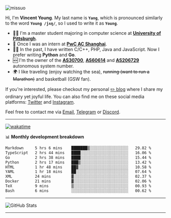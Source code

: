 <p align="left"> <img src="https://komarev.com/ghpvc/?username=missuo&label=Profile%20views&color=0e75b6&style=flat" alt="missuo" /> </p>


Hi, I'm **Vincent Young**. My last name is **`Yang`**, which is pronounced similarly to the word **`Young /jʌŋ/`**, so I used to write it as **`Young`**. 

-  👨‍🎓 I'm a master student majoring in computer science at [**University of Pittsburgh**](https://www.pitt.edu).
-  💼 Once I was an intern at **[PwC AC Shanghai](https://www.linkedin.com/company/pwc-ac-shanghai/)**.
-  👨‍💻 In the past, I have written C/C++, PHP, Java and JavaScript. Now I prefer writing **Python** and **Go**.
-  🆕 I'm the owner of the **[AS30700](https://bgp.tools/as/30700)**, **[AS60614](https://bgp.tools/as/60614)** and **[AS206729](https://bgp.tools/as/206729)** autonomous system number.
-  🌍 I like traveling (enjoy watching the sea), ~~running (want to run a Marathon)~~ and basketball (GSW fan).

If you're interested, please checkout my personal [✏️ blog](https://missuo.me/) where I share my ordinary yet joyful life. You can also find me on these social media platforms: [Twitter](https://twitter.com/m1ssuo) and [Instagram](https://www.instagram.com/missuo.me).

Feel free to contact me via <a href="mailto:i@yyt.moe">Email</a>, [Telegram](https://t.me/missuo) or [Discord](https://discordapp.com/users/missuo#7448).

-------

[![wakatime](https://wakatime.com/badge/user/c13cd961-40ca-417a-afb6-1f9ea8ac295c.svg)](https://wakatime.com/@missuo)

📊 **Monthly development breakdown**
<!--START_SECTION:waka-->

```txt
Markdown     5 hrs 6 mins    ███████▒░░░░░░░░░░░░░░░░░   29.82 %
TypeScript   2 hrs 44 mins   ████░░░░░░░░░░░░░░░░░░░░░   16.06 %
Go           2 hrs 38 mins   ████░░░░░░░░░░░░░░░░░░░░░   15.44 %
Python       2 hrs 17 mins   ███▒░░░░░░░░░░░░░░░░░░░░░   13.42 %
HTML         1 hr 48 mins    ██▓░░░░░░░░░░░░░░░░░░░░░░   10.58 %
YAML         1 hr 18 mins    ██░░░░░░░░░░░░░░░░░░░░░░░   07.64 %
XML          24 mins         ▓░░░░░░░░░░░░░░░░░░░░░░░░   02.37 %
Docker       21 mins         ▓░░░░░░░░░░░░░░░░░░░░░░░░   02.06 %
TeX          9 mins          ▒░░░░░░░░░░░░░░░░░░░░░░░░   00.93 %
Bash         6 mins          ░░░░░░░░░░░░░░░░░░░░░░░░░   00.62 %
```

<!--END_SECTION:waka-->

-------

![GitHub Stats](https://github-readme-stats-opal-alpha-76.vercel.app/api?username=missuo&show_icons=true&theme=transparent)

-------

